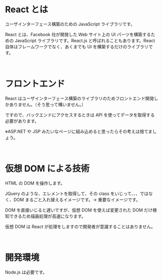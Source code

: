 # React とは

ユーザインターフェース構築のための JavaScript ライブラリです。

React とは、Facebook 社が開発した Web サイト上の UI パーツを構築するための JavaScript ライブラリです。React.js と呼ばれることもあります。React 自体はフレームワークでなく、あくまでも UI を構築するだけのライブラリです。

<br>

# フロントエンド

React はユーザインターフェース構築のライブラリのためフロントエンド開発しかありません。（そう思って構いません。）

ですので、バックエンドにアクセスするときは API を使ってデータを取得する必要があります。

※ASP.NET や JSP みたいなページに組み込めると思ったらその考えは捨てましょう。

<br>

# 仮想 DOM による技術

HTML の DOM を操作します。

JQuery のような、エレメントを取得して、その class をいじって、、、ではなく、DOM まるごと入れ替えるイメージです。-> 重要なイメージです。

DOM を直接いじると遅いですが、仮想 DOM を使えば変更された DOM だけ検知できるため描画処理が高速になります。

仮想 DOM は React が処理をしますので開発者が意識することはありません。

<br>

# 開発環境

Node.js は必要です。

